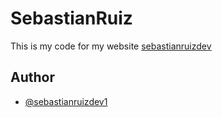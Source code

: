 # SebastianRuiz
This is my code for my website [sebastianruizdev](https://sebastianruiz.dev/)
## Author
- [@sebastianruizdev1](https://github.com/sebastianruizdev1)